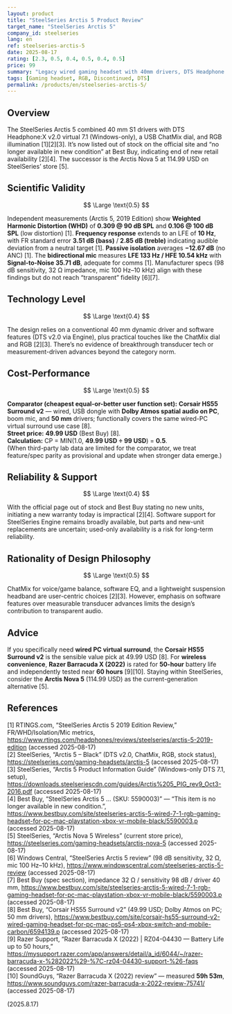 ```yaml
---
layout: product
title: "SteelSeries Arctis 5 Product Review"
target_name: "SteelSeries Arctis 5"
company_id: steelseries
lang: en
ref: steelseries-arctis-5
date: 2025-08-17
rating: [2.3, 0.5, 0.4, 0.5, 0.4, 0.5]
price: 99
summary: "Legacy wired gaming headset with 40mm drivers, DTS Headphone:X v2.0 (Windows-only), USB ChatMix dial, and RGB. No longer sold new by major retailers; availability is limited."
tags: [Gaming headset, RGB, Discontinued, DTS]
permalink: /products/en/steelseries-arctis-5/
---
```


## Overview

The SteelSeries Arctis 5 combined 40 mm S1 drivers with DTS Headphone:X v2.0 virtual 7.1 (Windows-only), a USB ChatMix dial, and RGB illumination [1][2][3]. It’s now listed out of stock on the official site and “no longer available in new condition” at Best Buy, indicating end of new retail availability [2][4]. The successor is the Arctis Nova 5 at 114.99 USD on SteelSeries’ store [5].

## Scientific Validity

$$ \Large \text{0.5} $$

Independent measurements (Arctis 5, 2019 Edition) show **Weighted Harmonic Distortion (WHD)** of **0.309 @ 90 dB SPL** and **0.106 @ 100 dB SPL** (low distortion) [1]. **Frequency response** extends to an LFE of **10 Hz**, with FR standard error **3.51 dB (bass)** / **2.85 dB (treble)** indicating audible deviation from a neutral target [1]. **Passive isolation** averages **−12.67 dB** (no ANC) [1]. The **bidirectional mic** measures **LFE 133 Hz / HFE 10.54 kHz** with **Signal-to-Noise 35.71 dB**, adequate for comms [1]. Manufacturer specs (98 dB sensitivity, 32 Ω impedance, mic 100 Hz–10 kHz) align with these findings but do not reach “transparent” fidelity [6][7].

## Technology Level

$$ \Large \text{0.4} $$

The design relies on a conventional 40 mm dynamic driver and software features (DTS v2.0 via Engine), plus practical touches like the ChatMix dial and RGB [2][3]. There’s no evidence of breakthrough transducer tech or measurement-driven advances beyond the category norm.

## Cost-Performance

$$ \Large \text{0.5} $$

**Comparator (cheapest equal-or-better user function set):** **Corsair HS55 Surround v2** — wired, USB dongle with **Dolby Atmos spatial audio on PC**, boom mic, and **50 mm** drivers; functionally covers the same wired-PC virtual surround use case [8].  
**Street price:** **49.99 USD** (Best Buy) [8].  
**Calculation:** CP = MIN(1.0, **49.99 USD ÷ 99 USD**) = **0.5**.  
(When third-party lab data are limited for the comparator, we treat feature/spec parity as provisional and update when stronger data emerge.)

## Reliability & Support

$$ \Large \text{0.4} $$

With the official page out of stock and Best Buy stating no new units, initiating a new warranty today is impractical [2][4]. Software support for SteelSeries Engine remains broadly available, but parts and new-unit replacements are uncertain; used-only availability is a risk for long-term reliability.

## Rationality of Design Philosophy

$$ \Large \text{0.5} $$

ChatMix for voice/game balance, software EQ, and a lightweight suspension headband are user-centric choices [2][3]. However, emphasis on software features over measurable transducer advances limits the design’s contribution to transparent audio.

## Advice

If you specifically need **wired PC virtual surround**, the **Corsair HS55 Surround v2** is the sensible value pick at 49.99 USD [8]. For **wireless convenience**, **Razer Barracuda X (2022)** is rated for **50-hour** battery life and independently tested near **60 hours** [9][10]. Staying within SteelSeries, consider the **Arctis Nova 5** (114.99 USD) as the current-generation alternative [5].

## References

[1] RTINGS.com, “SteelSeries Arctis 5 2019 Edition Review,” FR/WHD/Isolation/Mic metrics, https://www.rtings.com/headphones/reviews/steelseries/arctis-5-2019-edition (accessed 2025-08-17)  
[2] SteelSeries, “Arctis 5 – Black” (DTS v2.0, ChatMix, RGB, stock status), https://steelseries.com/gaming-headsets/arctis-5 (accessed 2025-08-17)  
[3] SteelSeries, “Arctis 5 Product Information Guide” (Windows-only DTS 7.1, setup), https://downloads.steelseriescdn.com/guides/Arctis%205_PIG_rev9_Oct3-2016.pdf (accessed 2025-08-17)  
[4] Best Buy, “SteelSeries Arctis 5 … (SKU: 5590003)” — “This item is no longer available in new condition.”, https://www.bestbuy.com/site/steelseries-arctis-5-wired-7-1-rgb-gaming-headset-for-pc-mac-playstation-xbox-vr-mobile-black/5590003.p (accessed 2025-08-17)  
[5] SteelSeries, “Arctis Nova 5 Wireless” (current store price), https://steelseries.com/gaming-headsets/arctis-nova-5 (accessed 2025-08-17)  
[6] Windows Central, “SteelSeries Arctis 5 review” (98 dB sensitivity, 32 Ω, mic 100 Hz–10 kHz), https://www.windowscentral.com/steelseries-arctis-5-review (accessed 2025-08-17)  
[7] Best Buy (spec section), impedance 32 Ω / sensitivity 98 dB / driver 40 mm, https://www.bestbuy.com/site/steelseries-arctis-5-wired-7-1-rgb-gaming-headset-for-pc-mac-playstation-xbox-vr-mobile-black/5590003.p (accessed 2025-08-17)  
[8] Best Buy, “Corsair HS55 Surround v2” (49.99 USD; Dolby Atmos on PC; 50 mm drivers), https://www.bestbuy.com/site/corsair-hs55-surround-v2-wired-gaming-headset-for-pc-mac-ps5-ps4-xbox-switch-and-mobile-carbon/6594139.p (accessed 2025-08-17)  
[9] Razer Support, “Razer Barracuda X (2022) | RZ04-04430 — Battery Life up to 50 hours,” https://mysupport.razer.com/app/answers/detail/a_id/6044/~/razer-barracuda-x-%282022%29-%7C-rz04-04430-support-%26-faqs (accessed 2025-08-17)  
[10] SoundGuys, “Razer Barracuda X (2022) review” — measured **59h 53m**, https://www.soundguys.com/razer-barracuda-x-2022-review-75741/ (accessed 2025-08-17)

(2025.8.17)
